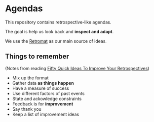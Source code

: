# Agendas

This repository contains retrospective-like agendas.

The goal is help us look back and **inspect and adapt**.

We use the [Retromat](https://plans-for-retrospectives.com/) as our main source of ideas.

## Things to remember

(Notes from reading [Fifty Quick Ideas To Improve Your Retrospectives](https://fiftyquickideas.com/fifty-quick-ideas-to-improve-your-retrospectives/))

- Mix up the format
- Gather data **as things happen**
- Have a measure of success
- Use different factors of past events
- State and ackowledge constraints
- Feedback is for **improvement**
- Say thank you
- Keep a list of improvement ideas